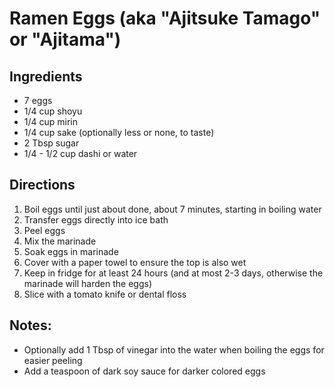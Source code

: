 # Ramen Eggs (aka "Ajitsuke Tamago" or "Ajitama")

## Ingredients

* 7 eggs
* 1/4 cup shoyu
* 1/4 cup mirin
* 1/4 cup sake (optionally less or none, to taste)
* 2 Tbsp sugar
* 1/4 - 1/2 cup dashi or water

## Directions

1. Boil eggs until just about done, about 7 minutes, starting in boiling water
2. Transfer eggs directly into ice bath
3. Peel eggs
4. Mix the marinade
5. Soak eggs in marinade
6. Cover with a paper towel to ensure the top is also wet
7. Keep in fridge for at least 24 hours (and at most 2-3 days, otherwise the marinade will harden the eggs)
8. Slice with a tomato knife or dental floss

## Notes:

* Optionally add 1 Tbsp of vinegar into the water when boiling the eggs for easier peeling
* Add a teaspoon of dark soy sauce for darker colored eggs
